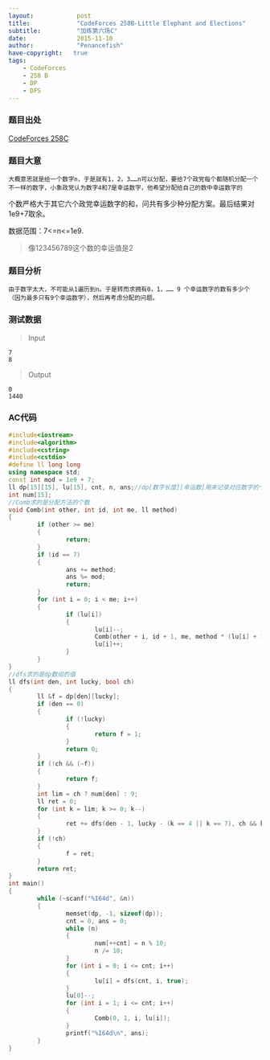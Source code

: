 ```yaml
---
layout:            post
title:             "CodeForces 258B-Little Elephant and Elections"
subtitle:          "加练第六场C"
date:              2015-11-10
author:            "Penancefish"
have-copyright:   true
tags:
    - CodeForces
    - 258 B
    - DP
    - DFS
---
```

### 题目出处

 [CodeForces 258C](http://codeforces.com/problemset/problem/258/B)

### 题目大意

    大概意思就是给一个数字n，于是就有1，2，3……n可以分配，要给7个政党每个都随机分配一个不一样的数字，小象政党认为数字4和7是幸运数字，他希望分配给自己的数中幸运数字的
个数严格大于其它六个政党幸运数字的和，问共有多少种分配方案。最后结果对1e9+7取余。

数据范围：7<=n<=1e9.

>像123456789这个数的幸运值是2

### 题目分析

    由于数字太大，不可能从1遍历到n。于是转而求拥有0，1，…… 9 个幸运数字的数有多少个（因为最多只有9个幸运数字），然后再考虑分配的问题。

### 测试数据

>Input

```
7
8
```

>Output

```
0
1440
```


### AC代码

``` cpp
#include<iostream>
#include<algorithm>
#include<cstring>
#include<cstdio>
#define ll long long
using namespace std;
const int mod = 1e9 + 7;
ll dp[15][15], lu[15], cnt, n, ans;//dp[数字长度][幸运数]用来记录对应数字的个数
int num[15];
//Comb求的是分配方法的个数
void Comb(int other, int id, int me, ll method)
{
        if (other >= me)
        {
                return;
        }
        if (id == 7)
        {
                ans += method;
                ans %= mod;
                return;
        }
        for (int i = 0; i < me; i++)
        {
                if (lu[i])
                {
                        lu[i]--;
                        Comb(other + i, id + 1, me, method * (lu[i] + 1) % mod);
                        lu[i]++;
                }
        }
}
//dfs求的是dp数组的值
ll dfs(int den, int lucky, bool ch)
{
        ll &f = dp[den][lucky];
        if (den == 0)
        {
                if (!lucky)
                {
                        return f = 1;
                }
                return 0;
        }
        if (!ch && (~f))
        {
                return f;
        }
        int lim = ch ? num[den] : 9;
        ll ret = 0;
        for (int k = lim; k >= 0; k--)
        {
                ret += dfs(den - 1, lucky - (k == 4 || k == 7), ch && k == lim);
        }
        if (!ch)
        {
                f = ret;
        }
        return ret;
}
int main()
{
        while (~scanf("%I64d", &n))
        {
                memset(dp, -1, sizeof(dp));
                cnt = 0, ans = 0;
                while (n)
                {
                        num[++cnt] = n % 10;
                        n /= 10;
                }
                for (int i = 0; i <= cnt; i++)
                {
                        lu[i] = dfs(cnt, i, true);
                }
                lu[0]--;
                for (int i = 1; i <= cnt; i++)
                {
                        Comb(0, 1, i, lu[i]);
                }
                printf("%I64d\n", ans);
        }
}

```